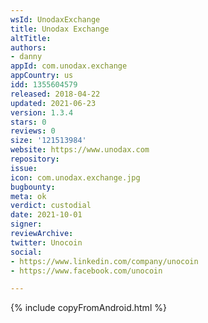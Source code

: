 ```yaml
---
wsId: UnodaxExchange
title: Unodax Exchange
altTitle: 
authors:
- danny
appId: com.unodax.exchange
appCountry: us
idd: 1355604579
released: 2018-04-22
updated: 2021-06-23
version: 1.3.4
stars: 0
reviews: 0
size: '121513984'
website: https://www.unodax.com
repository: 
issue: 
icon: com.unodax.exchange.jpg
bugbounty: 
meta: ok
verdict: custodial
date: 2021-10-01
signer: 
reviewArchive: 
twitter: Unocoin
social:
- https://www.linkedin.com/company/unocoin
- https://www.facebook.com/unocoin

---
```


{% include copyFromAndroid.html %}